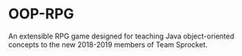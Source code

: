 # OOP-RPG

An extensible RPG game designed for teaching Java object-oriented concepts to the new 2018-2019 members of Team Sprocket.
